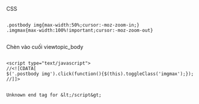 CSS

```

.postbody img{max-width:50%;cursor:-moz-zoom-in;}
.imgmax{max-width:100%!important;cursor:-moz-zoom-out}


```
Chèn vào cuối viewtopic\_body

```

<script type="text/javascript">
//<![CDATA[
$('.postbody img').click(function(){$(this).toggleClass('imgmax');});
//]]>


Unknown end tag for &lt;/script&gt;



```